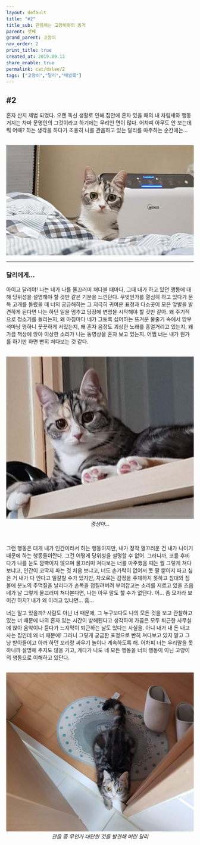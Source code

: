 ```yaml
---
layout: default
title: "#2"
title_sub: 관음하는 고양이와의 동거
parent: 첫째
grand_parent: 고양이
nav_order: 2
print_title: true
created_at: 2019.09.13
share_enable: true
permalink: cat/dalee/2
tags: ["고양이","달리","떼껄룩"]
---
```


## #2

혼자 산지 제법 되었다. 오랜 독신 생활로 인해 집안에 혼자 있을 때의 내 차림새와 행동거지는 차마 문명인의 그것이라고 하기에는 무리인 면이 많다. 어차피 아무도 안 보는데 뭐 어때? 하는 생각을 하다가 조용히 나를 관음하고 있는 달리를 마주하는 순간에는...

<p align="center">
  <br><img alt="img-name" src="/assets/images/cats/dalee_3.png" class="content-image-1"><br>
</p>

---
### 달리에게...

아이고 달리야! 나는 네가 나를 물끄러미 쳐다볼 때마다, 그때 내가 하고 있던 행동에 대해 당위성을 설명해야 할 것만 같은 기분을 느낀단다. 무엇인가를 열심히 하고 있다가 문득 고개를 돌렸을 때 너의 궁금해하는 그 지극히 귀여운 표정과 다소곳이 모은 앞발을 발견하게 된다면 나는 하던 일을 멈추고 당장에 변명을 시작해야 할 것만 같아. 왜 주기적으로 청소기를 돌리는지, 왜 아침마다 네가 그토록 싫어하는 뜨거운 물줄기 속에서 망부석마냥 멍하니 꿋꿋하게 서있는지, 왜 혼자 음정도 괴상한 노래를 흥얼거리고 있는지, 왜 가끔 책상에 앉아 이상한 소리가 나는 동영상을 혼자 보고 있는지. 어쩜 너는 내가 뭔가를 하기만 하면 빤히 쳐다보는 것 같다.

<p align="center">
  <br><img alt="img-name" src="/assets/images/cats/dalee_3_1.png" class="content-image-1"><br>
  <em>중생아...</em><br>
</p>
<br>

그런 행동은 대개 내가 인간이라서 하는 행동이지만, 내가 정작 껄끄러운 건 내가 나이기 때문에 하는 행동들이란다. 그건 어떻게 당위성을 설명할 수 없어. 그러니까, 코를 후비다가 나를 눈도 깜빡이지 않으며 물끄러미 쳐다보는 너를 마주했을 때는 뭘 그렇게 쳐다보냐고, 인간이 코딱지 파는 것 처음 보냐고, 너도 손가락이 없어서 못 팔 뿐이지 파고 싶은 거 내가 다 안다고 일갈할 수가 있지만, 차오르는 감정을 주체하지 못하고 침대와 짐볼에 분노의 주먹질을 날리다가 손목을 접질려버려 부여잡고는 소리를 지르고 있을 즈음 네가 날 그렇게 물끄러미 쳐다본다면, 나는 아무 말도 할 수가 없단다. 어... 좀 모자라 보이긴 하지? 내가 왜 이러고 있냐면... 흠...

너는 알고 있을까? 사람도 아닌 너 때문에, 그 누구보다도 나의 모든 것을 보고 관찰하고 있는 너 때문에 나의 혼자 있는 시간이 방해된다고 생각하여 가끔은 모두 퇴근한 사무실에 앉아 음악이나 듣다가 느지막이 퇴근하는 날도 있다는 사실을. 아니 내가 내 돈 내고 사는 집인데 왜 너 때문에! 그러니 그렇게 궁금한 표정으로 빤히 쳐다보고 있지 말고 그냥 받아들이고 아까 하던 꼬리랑 싸우기 놀이나 계속하도록 해. 어차피 너는 우리말을 못하니까 설명해 주지도 않을 거고, 게다가 나도 네 모든 행동을 너의 행동이 아닌 고양이의 행동으로 이해하고 있단다.

<p align="center">
  <br><img alt="img-name" src="/assets/images/cats/dalee_3_2.png" class="content-image-1"><br>
  <em>관음 중 무언가 대단한 것을 발견해 버린 달리</em><br>
</p>
